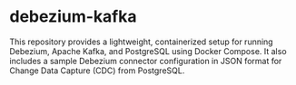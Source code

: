 # debezium-kafka
This repository provides a lightweight, containerized setup for running Debezium, Apache Kafka, and PostgreSQL using Docker Compose. It also includes a sample Debezium connector configuration in JSON format for Change Data Capture (CDC) from PostgreSQL.
